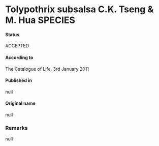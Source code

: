 # Tolypothrix subsalsa C.K. Tseng & M. Hua SPECIES

#### Status
ACCEPTED

#### According to
The Catalogue of Life, 3rd January 2011

#### Published in
null

#### Original name
null

### Remarks
null